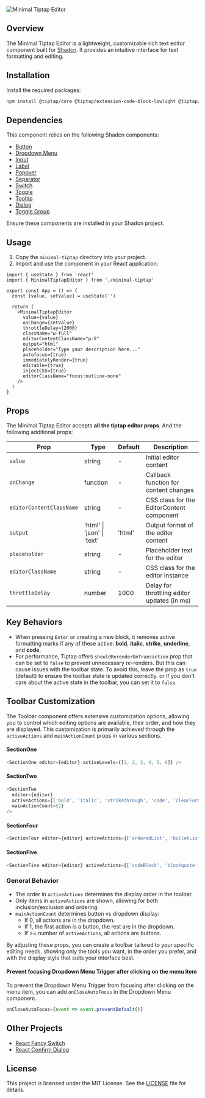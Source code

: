 ![Minimal Tiptap Editor](https://i.postimg.cc/GhfcqBpm/Screenshot-2024-08-19-at-19-43-06.png)

## Overview

The Minimal Tiptap Editor is a lightweight, customizable rich text editor component built for [Shadcn](https://ui.shadcn.com). It provides an intuitive interface for text formatting and editing.

## Installation

Install the required packages:

```bash
npm install @tiptap/core @tiptap/extension-code-block-lowlight @tiptap/extension-color @tiptap/extension-heading @tiptap/extension-horizontal-rule @tiptap/extension-image @tiptap/extension-link @tiptap/extension-placeholder @tiptap/extension-text-style @tiptap/extension-typography @tiptap/pm @tiptap/react @tiptap/starter-kit
```

## Dependencies

This component relies on the following Shadcn components:

- [Button](https://ui.shadcn.com/docs/components/button)
- [Dropdown Menu](https://ui.shadcn.com/docs/components/dropdown-menu)
- [Input](https://ui.shadcn.com/docs/components/input)
- [Label](https://ui.shadcn.com/docs/components/label)
- [Popover](https://ui.shadcn.com/docs/components/popover)
- [Separator](https://ui.shadcn.com/docs/components/separator)
- [Switch](https://ui.shadcn.com/docs/components/switch)
- [Toggle](https://ui.shadcn.com/docs/components/toggle)
- [Tooltip](https://ui.shadcn.com/docs/components/tooltip)
- [Dialog](https://ui.shadcn.com/docs/components/dialog)
- [Toggle Group](https://ui.shadcn.com/docs/components/toggle-group)

Ensure these components are installed in your Shadcn project.

## Usage

1. Copy the `minimal-tiptap` directory into your project.
2. Import and use the component in your React application:

```tsx
import { useState } from 'react'
import { MinimalTiptapEditor } from './minimal-tiptap'

export const App = () => {
  const [value, setValue] = useState('')

  return (
    <MinimalTiptapEditor
      value={value}
      onChange={setValue}
      throttleDelay={2000}
      className="w-full"
      editorContentClassName="p-5"
      output="html"
      placeholder="Type your description here..."
      autofocus={true}
      immediatelyRender={true}
      editable={true}
      injectCSS={true}
      editorClassName="focus:outline-none"
    />
  )
}
```

## Props

The Minimal Tiptap Editor accepts **all the tiptap editor props**. And the following additional props:

| Prop                     | Type                       | Default | Description                                 |
| ------------------------ | -------------------------- | ------- | ------------------------------------------- |
| `value`                  | string                     | -       | Initial editor content                      |
| `onChange`               | function                   | -       | Callback function for content changes       |
| `editorContentClassName` | string                     | -       | CSS class for the EditorContent component   |
| `output`                 | 'html' \| 'json' \| 'text' | 'html'  | Output format of the editor content         |
| `placeholder`            | string                     | -       | Placeholder text for the editor             |
| `editorClassName`        | string                     | -       | CSS class for the editor instance           |
| `throttleDelay`          | number                     | 1000    | Delay for throttling editor updates (in ms) |

## Key Behaviors

- When pressing `Enter` or creating a new block, it removes active formatting marks if any of these active: **bold**, **italic**, **strike**, **underline**, and **code**.
- For performance, Tiptap offers `shouldRerenderOnTransaction` prop that can be set to `false` to prevent unnecessary re-renders. But this can cause issues with the toolbar state. To avoid this, leave the prop as `true` (default) to ensure the toolbar state is updated correctly. or if you don't care about the active state in the toolbar, you can set it to `false`.

## Toolbar Customization

The Toolbar component offers extensive customization options, allowing you to control which editing options are available, their order, and how they are displayed. This customization is primarily achieved through the `activeActions` and `mainActionCount` props in various sections.

#### SectionOne

```typescript
<SectionOne editor={editor} activeLevels={[1, 2, 3, 4, 5, 6]} />
```

#### SectionTwo

```typescript
<SectionTwo
  editor={editor}
  activeActions={['bold', 'italic', 'strikethrough', 'code', 'clearFormatting']}
  mainActionCount={2}
/>
```

#### SectionFour

```typescript
<SectionFour editor={editor} activeActions={['orderedList', 'bulletList']} mainActionCount={0} />
```

#### SectionFive

```typescript
<SectionFive editor={editor} activeActions={['codeBlock', 'blockquote', 'horizontalRule']} mainActionCount={0} />
```

### General Behavior

- The order in `activeActions` determines the display order in the toolbar.
- Only items in `activeActions` are shown, allowing for both inclusion/exclusion and ordering.
- `mainActionCount` determines button vs dropdown display:
  - If 0, all actions are in the dropdown.
  - If 1, the first action is a button, the rest are in the dropdown.
  - If >= number of `activeActions`, all actions are buttons.

By adjusting these props, you can create a toolbar tailored to your specific editing needs, showing only the tools you want, in the order you prefer, and with the display style that suits your interface best.

#### Prevent focusing Dropdown Menu Trigger after clicking on the menu item

To prevent the Dropdown Menu Trigger from focusing after clicking on the menu item, you can add `onCloseAutoFocus` in the Dropdown Menu component.

```typescript
onCloseAutoFocus={event => event.preventDefault()}
```

## Other Projects

- [React Fancy Switch](https://github.com/Aslam97/react-fancy-switch)
- [React Confirm Dialog](https://github.com/Aslam97/react-confirm-dialog)

## License

This project is licensed under the MIT License. See the [LICENSE](LICENSE) file for details.
